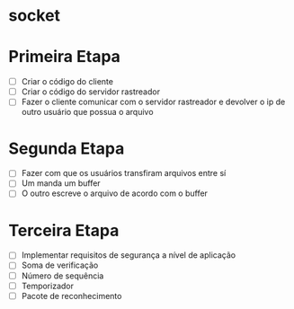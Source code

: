 # socket

# Primeira Etapa

- [ ]  Criar o código do cliente
- [ ]  Criar o código do servidor rastreador
- [ ]  Fazer o cliente comunicar com o servidor rastreador e devolver o ip de outro usuário que possua o arquivo

# Segunda Etapa

- [ ]  Fazer com que os usuários transfiram arquivos entre sí
- [ ]  Um manda um buffer
- [ ]  O outro escreve o arquivo de acordo com o buffer

# Terceira Etapa

- [ ]  Implementar requisitos de segurança a nível de aplicação
- [ ]  Soma de verificação
- [ ]  Número de sequência
- [ ]  Temporizador
- [ ]  Pacote de reconhecimento
